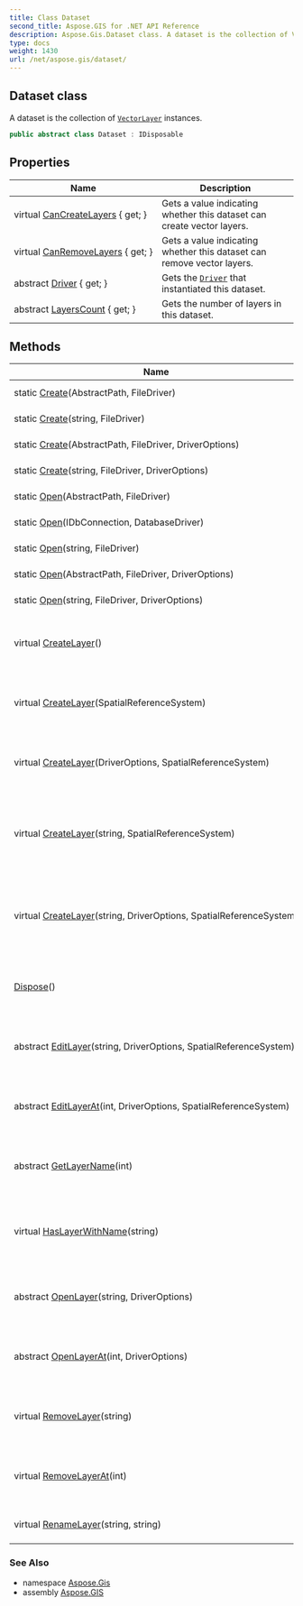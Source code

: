 ```yaml
---
title: Class Dataset
second_title: Aspose.GIS for .NET API Reference
description: Aspose.Gis.Dataset class. A dataset is the collection of VectorLayer instances
type: docs
weight: 1430
url: /net/aspose.gis/dataset/
---
```

## Dataset class

A dataset is the collection of [`VectorLayer`](../vectorlayer/) instances.

```csharp
public abstract class Dataset : IDisposable
```

## Properties

| Name | Description |
| --- | --- |
| virtual [CanCreateLayers](../../aspose.gis/dataset/cancreatelayers/) { get; } | Gets a value indicating whether this dataset can create vector layers. |
| virtual [CanRemoveLayers](../../aspose.gis/dataset/canremovelayers/) { get; } | Gets a value indicating whether this dataset can remove vector layers. |
| abstract [Driver](../../aspose.gis/dataset/driver/) { get; } | Gets the [`Driver`](./driver/) that instantiated this dataset. |
| abstract [LayersCount](../../aspose.gis/dataset/layerscount/) { get; } | Gets the number of layers in this dataset. |

## Methods

| Name | Description |
| --- | --- |
| static [Create](../../aspose.gis/dataset/create/#create)(AbstractPath, FileDriver) | Creates a dataset. |
| static [Create](../../aspose.gis/dataset/create/#create_2)(string, FileDriver) | Creates a dataset. |
| static [Create](../../aspose.gis/dataset/create/#create_1)(AbstractPath, FileDriver, DriverOptions) | Creates a dataset. |
| static [Create](../../aspose.gis/dataset/create/#create_3)(string, FileDriver, DriverOptions) | Creates a dataset. |
| static [Open](../../aspose.gis/dataset/open/#open)(AbstractPath, FileDriver) | Opens the dataset. |
| static [Open](../../aspose.gis/dataset/open/#open_2)(IDbConnection, DatabaseDriver) | Opens the dataset. |
| static [Open](../../aspose.gis/dataset/open/#open_3)(string, FileDriver) | Opens the dataset. |
| static [Open](../../aspose.gis/dataset/open/#open_1)(AbstractPath, FileDriver, DriverOptions) | Opens the dataset. |
| static [Open](../../aspose.gis/dataset/open/#open_4)(string, FileDriver, DriverOptions) | Opens the dataset. |
| virtual [CreateLayer](../../aspose.gis/dataset/createlayer/#createlayer)() | Creates a new vector layer and opens it for appending. |
| virtual [CreateLayer](../../aspose.gis/dataset/createlayer/#createlayer_2)(SpatialReferenceSystem) | Creates a new vector layer and opens it for appending. |
| virtual [CreateLayer](../../aspose.gis/dataset/createlayer/#createlayer_1)(DriverOptions, SpatialReferenceSystem) | Creates a new vector layer and opens it for appending. |
| virtual [CreateLayer](../../aspose.gis/dataset/createlayer/#createlayer_4)(string, SpatialReferenceSystem) | Creates a new vector layer with specified name and opens it for appending. |
| virtual [CreateLayer](../../aspose.gis/dataset/createlayer/#createlayer_3)(string, DriverOptions, SpatialReferenceSystem) | Creates a new vector layer with specified name and opens it for appending. |
| [Dispose](../../aspose.gis/dataset/dispose/)() | Releases the resources used by the `Dataset`. |
| abstract [EditLayer](../../aspose.gis/dataset/editlayer/)(string, DriverOptions, SpatialReferenceSystem) | Opens the layer with specified name for editing. |
| abstract [EditLayerAt](../../aspose.gis/dataset/editlayerat/)(int, DriverOptions, SpatialReferenceSystem) | Opens the layer with specified name for editing. |
| abstract [GetLayerName](../../aspose.gis/dataset/getlayername/)(int) | Gets the name of the layer at specified index. |
| virtual [HasLayerWithName](../../aspose.gis/dataset/haslayerwithname/)(string) | Check has current dataset a layer with specific name |
| abstract [OpenLayer](../../aspose.gis/dataset/openlayer/)(string, DriverOptions) | Opens the layer with specified name for reading. |
| abstract [OpenLayerAt](../../aspose.gis/dataset/openlayerat/)(int, DriverOptions) | Opens the layer at specified index for reading. |
| virtual [RemoveLayer](../../aspose.gis/dataset/removelayer/)(string) | Removes the vector layer with specified name. |
| virtual [RemoveLayerAt](../../aspose.gis/dataset/removelayerat/)(int) | Removes the vector layer at specified index. |
| virtual [RenameLayer](../../aspose.gis/dataset/renamelayer/)(string, string) | Rename layer in dataset |

### See Also

* namespace [Aspose.Gis](../../aspose.gis/)
* assembly [Aspose.GIS](../../)


